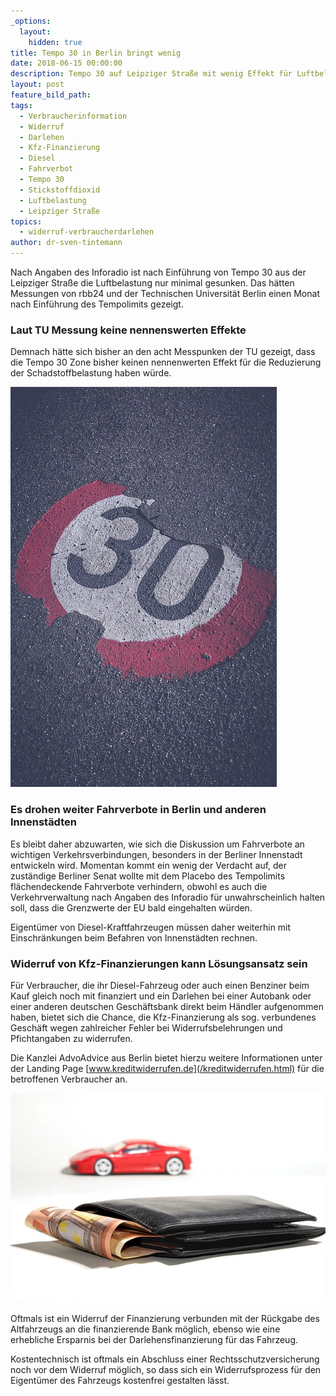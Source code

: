 ```yaml
---
_options:
  layout:
    hidden: true
title: Tempo 30 in Berlin bringt wenig
date: 2018-06-15 00:00:00
description: Tempo 30 auf Leipziger Straße mit wenig Effekt für Luftbelastung
layout: post
feature_bild_path:
tags:
  - Verbraucherinformation
  - Widerruf
  - Darlehen
  - Kfz-Finanzierung
  - Diesel
  - Fahrverbot
  - Tempo 30
  - Stickstoffdioxid
  - Luftbelastung
  - Leipziger Straße
topics:
  - widerruf-verbraucherdarlehen
author: dr-sven-tintemann
---
```


Nach Angaben des Inforadio ist nach Einführung von Tempo 30 aus der Leipziger Straße die Luftbelastung nur minimal gesunken. Das hätten Messungen von rbb24 und der Technischen Universität Berlin einen Monat nach Einführung des Tempolimits gezeigt.

### Laut TU Messung keine nennenswerten Effekte

Demnach hätte sich bisher an den acht Messpunken der TU gezeigt, dass die Tempo 30 Zone bisher keinen nennenwerten Effekt für die Reduzierung der Schadstoffbelastung haben würde.

![Tempo 30 - Pixabay](/uploads/thirty-1500474-640.jpg "Tempo 30 bleibt umstritten")

### Es drohen weiter Fahrverbote in Berlin und anderen Innenstädten

Es bleibt daher abzuwarten, wie sich die Diskussion um Fahrverbote an wichtigen Verkehrsverbindungen, besonders in der Berliner Innenstadt entwickeln wird. Momentan kommt ein wenig der Verdacht auf, der zuständige Berliner Senat wollte mit dem Placebo des Tempolimits flächendeckende Fahrverbote verhindern, obwohl es auch die Verkehrverwaltung nach Angaben des Inforadio für unwahrscheinlich halten soll, dass die Grenzwerte der EU bald eingehalten würden.

Eigentümer von Diesel-Kraftfahrzeugen müssen daher weiterhin mit Einschränkungen beim Befahren von Innenstädten rechnen.

### Widerruf von Kfz-Finanzierungen kann Lösungsansatz sein

Für Verbraucher, die ihr Diesel-Fahrzeug oder auch einen Benziner beim Kauf gleich noch mit finanziert und ein Darlehen bei einer Autobank oder einer anderen deutschen Geschäftsbank direkt beim Händler aufgenommen haben, bietet sich die Chance, die Kfz-Finanzierung als sog. verbundenes Geschäft wegen zahlreicher Fehler bei Widerrufsbelehrungen und Pfichtangaben zu widerrufen.

Die Kanzlei AdvoAdvice aus Berlin bietet hierzu weitere Informationen unter der Landing Page [www.kreditwiderrufen.de](/kreditwiderrufen.html) für die betroffenen Verbraucher an.

![](/uploads/auto-financing-2157347-640-2.jpg)

Oftmals ist ein Widerruf der Finanzierung verbunden mit der Rückgabe des Altfahrzeugs an die finanzierende Bank möglich, ebenso wie eine erhebliche Ersparnis bei der Darlehensfinanzierung für das Fahrzeug.

Kostentechnisch ist oftmals ein Abschluss einer Rechtsschutzversicherung noch vor dem Widerruf möglich, so dass sich ein Widerrufsprozess für den Eigentümer des Fahrzeugs kostenfrei gestalten lässt.